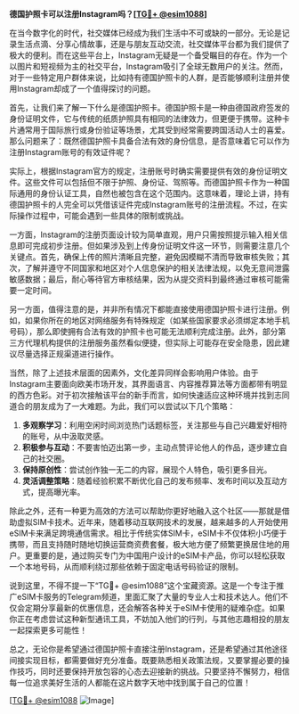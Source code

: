**德国护照卡可以注册Instagram吗？[[TG💪+ @esim1088](https://t.me/s/esim1088)]**

在当今数字化的时代，社交媒体已经成为我们生活中不可或缺的一部分。无论是记录生活点滴、分享心情故事，还是与朋友互动交流，社交媒体平台都为我们提供了极大的便利。而在这些平台上，Instagram无疑是一个备受瞩目的存在。作为一个以图片和短视频为主的社交平台，Instagram吸引了全球无数用户的关注。然而，对于一些特定用户群体来说，比如持有德国护照卡的人群，是否能够顺利注册并使用Instagram却成了一个值得探讨的问题。

首先，让我们来了解一下什么是德国护照卡。德国护照卡是一种由德国政府签发的身份证明文件，它与传统的纸质护照具有相同的法律效力，但更便于携带。这种卡片通常用于国际旅行或身份验证等场景，尤其受到经常需要跨国活动人士的喜爱。那么问题来了：既然德国护照卡具备合法有效的身份信息，是否意味着它可以作为注册Instagram账号的有效证件呢？

实际上，根据Instagram官方的规定，注册账号时确实需要提供有效的身份证明文件。这些文件可以包括但不限于护照、身份证、驾照等。而德国护照卡作为一种国际通用的身份认证工具，自然也被包含在这个范围内。这意味着，理论上讲，持有德国护照卡的人完全可以凭借该证件完成Instagram账号的注册流程。不过，在实际操作过程中，可能会遇到一些具体的限制或挑战。

一方面，Instagram的注册页面设计较为简单直观，用户只需按照提示输入相关信息即可完成初步注册。但如果涉及到上传身份证明文件这一环节，则需要注意几个关键点。首先，确保上传的照片清晰且完整，避免因模糊不清而导致审核失败；其次，了解并遵守不同国家和地区对个人信息保护的相关法律法规，以免无意间泄露敏感数据；最后，耐心等待官方审核结果，因为从提交资料到最终通过审核可能需要一定时间。

另一方面，值得注意的是，并非所有情况下都能直接使用德国护照卡进行注册。例如，如果你所在的地区对网络服务有特殊规定（如某些国家要求必须绑定本地手机号码），那么即使拥有合法有效的护照卡也可能无法顺利完成注册。此外，部分第三方代理机构提供的注册服务虽然看似便捷，但实际上可能存在安全隐患，因此建议尽量选择正规渠道进行操作。

当然，除了上述技术层面的因素外，文化差异同样会影响用户体验。由于Instagram主要面向欧美市场开发，其界面语言、内容推荐算法等方面都带有明显的西方色彩。对于初次接触该平台的新手而言，如何快速适应这种环境并找到志同道合的朋友成为了一大难题。为此，我们可以尝试以下几个策略：

1. **多观察学习**：利用空闲时间浏览热门话题标签，关注那些与自己兴趣爱好相符的账号，从中汲取灵感。
2. **积极参与互动**：不要害怕迈出第一步，主动点赞评论他人的作品，逐步建立自己的社交圈。
3. **保持原创性**：尝试创作独一无二的内容，展现个人特色，吸引更多目光。
4. **灵活调整策略**：随着经验积累不断优化自己的发布频率、发布时间以及互动方式，提高曝光率。

除此之外，还有一种更为高效的方法可以帮助你更好地融入这个社区——那就是借助虚拟SIM卡技术。近年来，随着移动互联网技术的发展，越来越多的人开始使用eSIM卡来满足跨境通信需求。相比于传统实体SIM卡，eSIM卡不仅体积小巧便于携带，而且支持随时随地切换运营商资费套餐，极大地方便了频繁更换居住地的用户。更重要的是，通过购买专门为中国用户设计的eSIM卡产品，你可以轻松获取一个本地号码，从而顺利绕过那些依赖于固定电话号码验证的限制。

说到这里，不得不提一下“TG💪+ @esim1088”这个宝藏资源。这是一个专注于推广eSIM卡服务的Telegram频道，里面汇聚了大量的专业人士和技术达人。他们不仅会定期分享最新的优惠信息，还会解答各种关于eSIM卡使用的疑难杂症。如果你正在考虑尝试这种新型通讯工具，不妨加入他们的行列，与其他志趣相投的朋友一起探索更多可能性！

总之，无论你是希望通过德国护照卡直接注册Instagram，还是希望通过其他途径间接实现目标，都需要做好充分准备。既要熟悉相关政策法规，又要掌握必要的操作技巧，同时还要保持开放包容的心态去迎接新的挑战。只要坚持不懈努力，相信每一位追求美好生活的人都能在这片数字天地中找到属于自己的位置！ 

[[TG💪+ @esim1088](https://t.me/s/esim1088) ![Image](https://i.postimg.cc/4NQfJmqS/Snipaste-2025-05-13-00-14-12.png)]